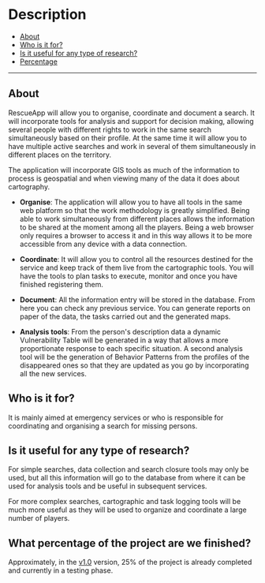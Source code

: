 # Description

- [About](#about)
- [Who is it for?](#for)
- [Is it useful for any type of research?](#useful)
- [Percentage](#percentage)

---

<a name="about"></a>
## About
RescueApp will allow you to organise, coordinate and document a search. It will incorporate tools for analysis and support for decision making, allowing several people with different rights to work in the same search simultaneously based on their profile. At the same time it will allow you to have multiple active searches and work in several of them simultaneously in different places on the territory.

The application will incorporate GIS tools as much of the information to process is geospatial and when viewing many of the data it does about cartography.

- **Organise**: The application will allow you to have all tools in the same web platform so that the work methodology is greatly simplified. Being able to work simultaneously from different places allows the information to be shared at the moment among all the players. Being a web browser only requires a browser to access it and in this way allows it to be more accessible from any device with a data connection.

- **Coordinate**: It will allow you to control all the resources destined for the service and keep track of them live from the cartographic tools. You will have the tools to plan tasks to execute, monitor and once you have finished registering them.

- **Document**: All the information entry will be stored in the database. From here you can check any previous service. You can generate reports on paper of the data, the tasks carried out and the generated maps.

- **Analysis tools**: From the person's description data a dynamic Vulnerability Table will be generated in a way that allows a more proportionate response to each specific situation. A second analysis tool will be the generation of Behavior Patterns from the profiles of the disappeared ones so that they are updated as you go by incorporating all the new services.


<a name="for"></a>
## Who is it for?
It is mainly aimed at emergency services or who is responsible for coordinating and organising a search for missing persons.


<a name="useful"></a>
## Is it useful for any type of research?
For simple searches, data collection and search closure tools may only be used, but all this information will go to the database from where it can be used for analysis tools and be useful in subsequent services.

For more complex searches, cartographic and task logging tools will be much more useful as they will be used to organize and coordinate a large number of players.


<a name="percentage"></a>
## What percentage of the project are we finished?
Approximately, in the [v1.0](https://github.com/eduayme/RescueApp/releases/tag/v1.0) version, 25% of the project is already completed and currently in a testing phase.
